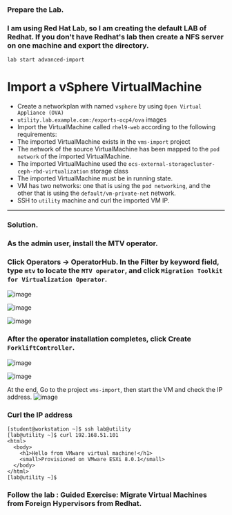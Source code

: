 ### Prepare the Lab.
### I am using Red Hat Lab, so I am creating the default LAB of Redhat. If you don't have Redhat's lab then create a NFS server on one machine and export the directory.
```
lab start advanced-import
```

# Import a vSphere VirtualMachine
- Create a networkplan with named `vsphere` by using `Open Virtual Appliance (OVA)`
- `utility.lab.example.com:/exports-ocp4/ova` images
- Import the VirtualMachine called `rhel9-web` according to the following requirements:
- The imported VirtualMachine exists in the `vms-import` project
- The network of the source VirtualMachine has been mapped to the `pod network` of the imported VirtualMachine.
- The imported VirtualMachine used the `ocs-external-storagecluster-ceph-rbd-virtualization` storage class
- The imported VirtualMachine must be in running state.
- VM has two networks: one that is using the `pod networking`, and the other that is using the `default/vm-private-net` network.
- SSH to `utility` machine and curl the imported VM IP.
---

### Solution. 

### As the admin user, install the MTV operator.
### Click Operators → OperatorHub. In the Filter by keyword field, type `mtv` to locate the `MTV operator`, and click `Migration Toolkit for Virtualization Operator`.

![image](https://github.com/user-attachments/assets/f93dc42f-4879-4dba-b3c6-c4b516f07483)

![image](https://github.com/user-attachments/assets/8593a213-41ef-418a-83a2-e3269eb5c75d)

![image](https://github.com/user-attachments/assets/290086f9-5be6-4efe-8427-c50e89e32da9)

### After the operator installation completes, click Create `ForkliftController`.
![image](https://github.com/user-attachments/assets/957f5770-35ea-4747-8f97-74652aaa2d5a)

![image](https://github.com/user-attachments/assets/fcfc8d20-65ef-4415-b44e-1148a34c073c)




At the end, Go to the project `vms-import`, then start the VM and check the IP address. 
![image](https://github.com/user-attachments/assets/51e83c59-2f18-4c62-b5d9-da07dc693e3b)

### Curl the IP address
```
[student@workstation ~]$ ssh lab@utility
[lab@utility ~]$ curl 192.168.51.101
<html>
  <body>
    <h1>Hello from VMware virtual machine!</h1>
    <small>Provisioned on VMware ESXi 8.0.1</small>
  </body>
</html>
[lab@utility ~]$
```

### Follow the lab : Guided Exercise: Migrate Virtual Machines from Foreign Hypervisors from Redhat. 
